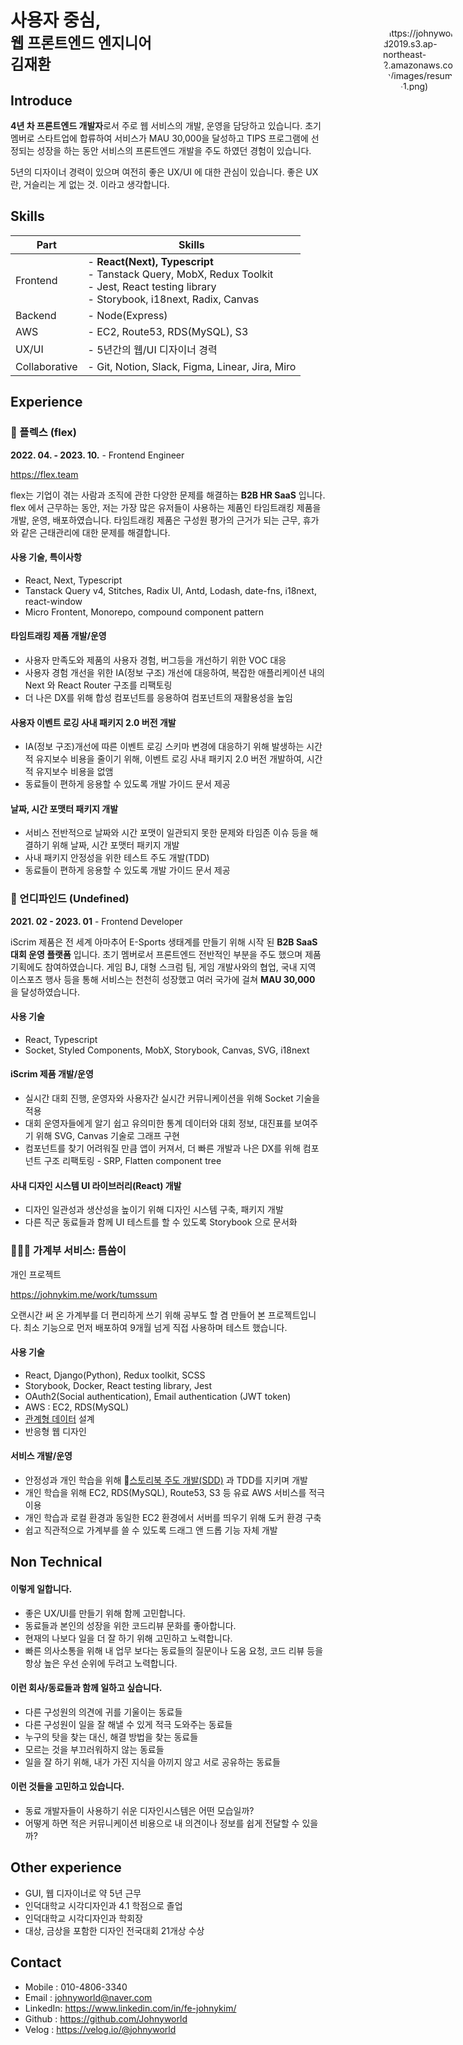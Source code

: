 # 사용자 중심,<br><sub>웹 프론트엔드 엔지니어<br>김재환</sub>

## Introduce

**4년 차 프론트엔드 개발자**로서 주로 웹 서비스의 개발, 운영을 담당하고 있습니다.
초기 멤버로 스타트업에 합류하여 서비스가 MAU 30,000을 달성하고 TIPS 프로그램에 선정되는 성장을 하는 동안 서비스의 프론트엔드 개발을 주도 하였던 경험이 있습니다.

5년의 디자이너 경력이 있으며 여전히 좋은 UX/UI 에 대한 관심이 있습니다. 좋은 UX란, 거슬리는 게 없는 것. 이라고 생각합니다.

## Skills

| Part                   | Skills                                                                                                                                     |
| ---------------------- | ------------------------------------------------------------------------------------------------------------------------------------------ |
| Frontend               | - **React(Next), Typescript**<br>- Tanstack Query, MobX, Redux Toolkit<br>- Jest, React testing library<br>- Storybook, i18next, Radix, Canvas<br> |
| Backend                | - Node(Express)                                                                                                                            |
| AWS                    | - EC2, Route53, RDS(MySQL), S3                                                                                                             |
| UX/UI                  | - 5년간의 웹/UI 디자이너 경력                                                                                                              |
| Collaborative | - Git, Notion, Slack, Figma, Linear, Jira, Miro                                                                                            | 

## Experience

### 🏢 플렉스 (flex)

**2022. 04. - 2023. 10.** - Frontend Engineer

https://flex.team

flex는 기업이 겪는 사람과 조직에 관한 다양한 문제를 해결하는 **B2B HR SaaS** 입니다. flex 에서 근무하는 동안, 저는 가장 많은 유저들이 사용하는 제품인 타임트래킹 제품을 개발, 운영, 배포하였습니다. 타임트래킹 제품은 구성원 평가의 근거가 되는 근무, 휴가와 같은 근태관리에 대한 문제를 해결합니다.

#### 사용 기술, 특이사항

- React, Next, Typescript
- Tanstack Query v4, Stitches, Radix UI, Antd, Lodash, date-fns, i18next, react-window
- Micro Frontent, Monorepo, compound component pattern

#### 타임트래킹 제품 개발/운영

- 사용자 만족도와 제품의 사용자 경험, 버그등을 개선하기 위한 VOC 대응
- 사용자 경험 개선을 위한 IA(정보 구조) 개선에 대응하여, 복잡한 애플리케이션 내의 Next 와 React Router 구조를 리팩토링
- 더 나은 DX를 위해 합성 컴포넌트를 응용하여 컴포넌트의 재활용성을 높임

#### 사용자 이벤트 로깅 사내 패키지 2.0 버전 개발

- IA(정보 구조)개선에 따른 이벤트 로깅 스키마 변경에 대응하기 위해 발생하는 시간적 유지보수 비용을 줄이기 위해, 이벤트 로깅 사내 패키지 2.0 버전 개발하여, 시간적 유지보수 비용을 없앰
- 동료들이 편하게 응용할 수 있도록 개발 가이드 문서 제공

#### 날짜, 시간 포맷터 패키지 개발

- 서비스 전반적으로 날짜와 시간 포맷이 일관되지 못한 문제와 타임존 이슈 등을 해결하기 위해 날짜, 시간 포맷터 패키지 개발
- 사내 패키지 안정성을 위한 테스트 주도 개발(TDD)
- 동료들이 편하게 응용할 수 있도록 개발 가이드 문서 제공

### 🏢 언디파인드 (Undefined)

**2021. 02 - 2023. 01** - Frontend Developer

iScrim 제품은 전 세계 아마추어 E-Sports 생태계를 만들기 위해 시작 된 **B2B SaaS 대회 운영 플랫폼** 입니다. 초기 멤버로서 프론트엔드 전반적인 부분을 주도 했으며 제품 기획에도 참여하였습니다. 게임 BJ, 대형 스크럼 팀, 게임 개발사와의 협업, 국내 지역 이스포츠 행사 등을 통해 서비스는 천천히 성장했고 여러 국가에 걸쳐 **MAU 30,000** 을 달성하였습니다.

#### 사용 기술

- React, Typescript
- Socket, Styled Components, MobX, Storybook, Canvas, SVG, i18next

#### iScrim 제품 개발/운영

- 실시간 대회 진행, 운영자와 사용자간 실시간 커뮤니케이션을 위해 Socket 기술을 적용
- 대회 운영자들에게 알기 쉽고 유의미한 통계 데이터와 대회 정보, 대진표를 보여주기 위해 SVG, Canvas 기술로 그래프 구현
- 컴포넌트를 찾기 어려워질 만큼 앱이 커져서, 더 빠른 개발과 나은 DX를 위해 컴포넌트 구조 리팩토링 - SRP, Flatten component tree

#### 사내 디자인 시스템 UI 라이브러리(React) 개발

- 디자인 일관성과 생산성을 높이기 위해 디자인 시스템 구축, 패키지 개발
- 다른 직군 동료들과 함께 UI 테스트를 할 수 있도록 Storybook 으로 문서화

### 🧑🏻‍💻 가계부 서비스: 틈씀이

개인 프로젝트

https://johnykim.me/work/tumssum

오랜시간 써 온 가계부를 더 편리하게 쓰기 위해 공부도 할 겸 만들어 본 프로젝트입니다. 최소 기능으로 먼저 배포하여 9개월 넘게 직접 사용하며 테스트 했습니다. 

#### 사용 기술

- React, Django(Python), Redux toolkit, SCSS
- Storybook, Docker, React testing library, Jest
- OAuth2(Social authentication), Email authentication (JWT token)
- AWS : EC2, RDS(MySQL)
- [관계형 데이터](https://drawsql.app/teams/johnyworld/diagrams/tumssum) 설계
- 반응형 웹 디자인

#### 서비스 개발/운영

- 안정성과 개인 학습을 위해 [스토리북 주도 개발(SDD)](https://johnykim.me/post/%EB%AC%B8%EC%84%9C%20%EC%A3%BC%EB%8F%84%20%EA%B0%9C%EB%B0%9C#%F0%9F%93%98%20%EC%8A%A4%ED%86%A0%EB%A6%AC%EB%B6%81%20%EC%A3%BC%EB%8F%84%20%EA%B0%9C%EB%B0%9C) 과 TDD를 지키며 개발
- 개인 학습을 위해 EC2, RDS(MySQL), Route53, S3 등 유료 AWS 서비스를 적극 이용
- 개인 학습과 로컬 환경과 동일한 EC2 환경에서 서버를 띄우기 위해 도커 환경 구축
- 쉽고 직관적으로 가계부를 쓸 수 있도록 드래그 앤 드롭 기능 자체 개발

## Non Technical

#### 이렇게 일합니다.

- 좋은 UX/UI를 만들기 위해 함께 고민합니다.
- 동료들과 본인의 성장을 위한 코드리뷰 문화를 좋아합니다.
- 현재의 나보다 일을 더 잘 하기 위해 고민하고 노력합니다.
- 빠른 의사소통을 위해 내 업무 보다는 동료들의 질문이나 도움 요청, 코드 리뷰 등을 항상 높은 우선 순위에 두려고 노력합니다.

#### 이런 회사/동료들과 함께 일하고 싶습니다.

- 다른 구성원의 의견에 귀를 기울이는 동료들
- 다른 구성원이 일을 잘 해낼 수 있게 적극 도와주는 동료들
- 누구의 탓을 찾는 대신, 해결 방법을 찾는 동료들
- 모르는 것을 부끄러워하지 않는 동료들
- 일을 잘 하기 위해, 내가 가진 지식을 아끼지 않고 서로 공유하는 동료들

#### 이런 것들을 고민하고 있습니다.

- 동료 개발자들이 사용하기 쉬운 디자인시스템은 어떤 모습일까?
- 어떻게 하면 적은 커뮤니케이션 비용으로 내 의견이나 정보를 쉽게 전달할 수 있을까?

## Other experience

- GUI, 웹 디자이너로 약 5년 근무
- 인덕대학교 시각디자인과 4.1 학점으로 졸업
- 인덕대학교 시각디자인과 학회장
- 대상, 금상을 포함한 디자인 전국대회 21개상 수상

## Contact

- Mobile : 010-4806-3340
- Email : johnyworld@naver.com
- LinkedIn: https://www.linkedin.com/in/fe-johnykim/
- Github : https://github.com/Johnyworld
- Velog : https://velog.io/@johnyworld

<div class='cv_profile_L9T3v'>
![](https://johnyworld2019.s3.ap-northeast-2.amazonaws.com/images/resume/me-1.png)
</div>

<style>
div.cv_profile_L9T3v {
  position: absolute;
  top: 106px;
  right: 16px;
  width: 120px;
  height: 120px;
  border-radius: 60px;
  overflow: hidden;
  margin: 0;
  filter: grayscale(1);
}

div.cv_profile_L9T3v img {
  width: 100%;
  height: 100%;
  object-fit: cover;
}

@media screen and (max-width: 566px) {
  div.cv_profile_L9T3v  {
    width: 70px;
    height: 70px;
    z-index: -1;
	opacity: 0.8;
  }
}
</style>